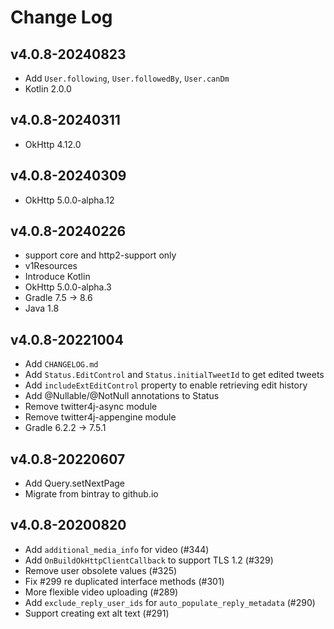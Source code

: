 Change Log
==========

v4.0.8-20240823
---------------
- Add `User.following`, `User.followedBy`, `User.canDm`
- Kotlin 2.0.0

v4.0.8-20240311
---------------
- OkHttp 4.12.0

v4.0.8-20240309
---------------
- OkHttp 5.0.0-alpha.12

v4.0.8-20240226
---------------
- support core and http2-support only
- v1Resources
- Introduce Kotlin
- OkHttp 5.0.0-alpha.3
- Gradle 7.5 -> 8.6
- Java 1.8

v4.0.8-20221004
---------------
- Add `CHANGELOG.md`
- Add `Status.EditControl` and `Status.initialTweetId` to get edited tweets
- Add `includeExtEditControl` property to enable retrieving edit history
- Add @Nullable/@NotNull annotations to Status
- Remove twitter4j-async module
- Remove twitter4j-appengine module
- Gradle 6.2.2 -> 7.5.1

v4.0.8-20220607
---------------
- Add Query.setNextPage
- Migrate from bintray to github.io

v4.0.8-20200820
---------------
- Add `additional_media_info` for video (#344)
- Add `OnBuildOkHttpClientCallback` to support TLS 1.2 (#329)
- Remove user obsolete values (#325)
- Fix #299 re duplicated interface methods (#301)
- More flexible video uploading (#289)
- Add `exclude_reply_user_ids` for `auto_populate_reply_metadata` (#290)
- Support creating ext alt text (#291)
